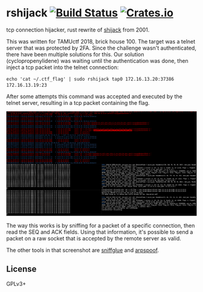 # rshijack [![Build Status][travis-img]][travis] [![Crates.io][crates-img]][crates]

[travis-img]:   https://travis-ci.org/kpcyrd/rshijack.svg?branch=master
[travis]:       https://travis-ci.org/kpcyrd/rshijack
[crates-img]:   https://img.shields.io/crates/v/rshijack.svg
[crates]:       https://crates.io/crates/rshijack

tcp connection hijacker, rust rewrite of [shijack] from 2001.

This was written for TAMUctf 2018, brick house 100. The target was a telnet
server that was protected by 2FA. Since the challenge wasn't authenticated,
there have been multiple solutions for this.  Our solution (cyclopropenylidene)
was waiting until the authentication was done, then inject a tcp packet into
the telnet connection:

    echo 'cat ~/.ctf_flag' | sudo rshijack tap0 172.16.13.20:37386 172.16.13.19:23

After some attempts this command was accepted and executed by the telnet
server, resulting in a tcp packet containing the flag.

![screenshot](docs/2018-02-23-brickhouse-tamuctf.png)

The way this works is by sniffing for a packet of a specific connection, then
read the SEQ and ACK fields. Using that information, it's possible to send a
packet on a raw socket that is accepted by the remote server as valid.

The other tools in that screenshot are [sniffglue] and [arpspoof].

[shijack]: https://packetstormsecurity.com/files/24657/shijack.tgz.html
[sniffglue]: https://github.com/kpcyrd/sniffglue
[arpspoof]: https://su2.info/doc/arpspoof.php

## License

GPLv3+
